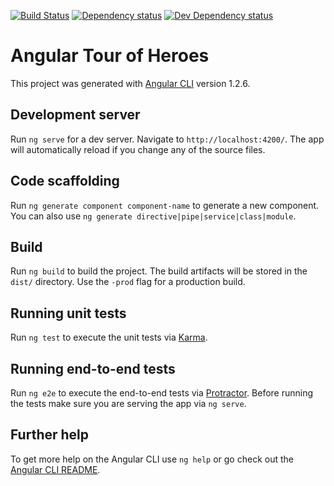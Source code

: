 [![Build Status][travis-ci-image]][travis-ci-url]
[![Dependency status][david-dm-image]][david-dm-url]
[![Dev Dependency status][david-dm-dev-image]][david-dm-dev-url]

# Angular Tour of Heroes

This project was generated with [Angular CLI](https://github.com/angular/angular-cli) version 1.2.6.

## Development server

Run `ng serve` for a dev server. Navigate to `http://localhost:4200/`. The app will automatically reload if you change any of the source files.

## Code scaffolding

Run `ng generate component component-name` to generate a new component. You can also use `ng generate directive|pipe|service|class|module`.

## Build

Run `ng build` to build the project. The build artifacts will be stored in the `dist/` directory. Use the `-prod` flag for a production build.

## Running unit tests

Run `ng test` to execute the unit tests via [Karma](https://karma-runner.github.io).

## Running end-to-end tests

Run `ng e2e` to execute the end-to-end tests via [Protractor](http://www.protractortest.org/).
Before running the tests make sure you are serving the app via `ng serve`.

## Further help

To get more help on the Angular CLI use `ng help` or go check out the [Angular CLI README](https://github.com/angular/angular-cli/blob/master/README.md).


[travis-ci-url]: http://travis-ci.org/puku0x/tour-of-heroes
[travis-ci-image]: https://travis-ci.org/puku0x/tour-of-heroes.svg?branch=master
[david-dm-url]:https://david-dm.org/puku0x/tour-of-heroes
[david-dm-image]:https://david-dm.org/puku0x/tour-of-heroes.svg
[david-dm-dev-url]:https://david-dm.org/puku0x/tour-of-heroes?type=dev
[david-dm-dev-image]:https://david-dm.org/puku0x/tour-of-heroes/dev-status.svg
